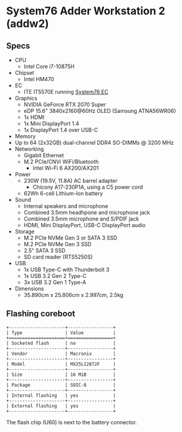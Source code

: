 # System76 Adder Workstation 2 (addw2)

## Specs

- CPU
  - Intel Core i7-10875H
- Chipset
  - Intel HM470
- EC
  - ITE IT5570E running [System76 EC](https://github.com/system76/ec)
- Graphics
  - NVIDIA GeForce RTX 2070 Super
  - eDP 15.6" 3840x2160@60Hz OLED (Samsung ATNA56WR06)
  - 1x HDMI
  - 1x Mini DisplayPort 1.4
  - 1x DisplayPort 1.4 over USB-C
- Memory
 - Up to 64 (2x32GB) dual-channel DDR4 SO-DIMMs @ 3200 MHz
- Networking
  - Gigabit Ethernet
  - M.2 PCIe/CNVi WiFi/Bluetooth
    - Intel Wi-Fi 6 AX200/AX201
- Power
  - 230W (19.5V, 11.8A) AC barrel adapter
    - Chicony A17-230P1A, using a C5 power cord
  - 62Wh 6-cell Lithium-Ion battery
- Sound
  - Internal speakers and microphone
  - Combined 3.5mm headhpone and microphone jack
  - Combined 3.5mm microphone and S/PDIF jack
  - HDMI, Mini DisplayPort, USB-C DisplayPort audio
- Storage
  - M.2 PCIe NVMe Gen 3 or SATA 3 SSD
  - M.2 PCIe NVMe Gen 3 SSD
  - 2.5" SATA 3 SSD
  - SD card reader (RTS5250S)
- USB
  - 1x USB Type-C with Thunderbolt 3
  - 1x USB 3.2 Gen 2 Type-C
  - 3x USB 3.2 Gen 1 Type-A
- Dimensions
  - 35.890cm x 25.806cm x 2.997cm, 2.5kg

## Flashing coreboot

```{eval-rst}
+---------------------+-----------------+
| Type                | Value           |
+=====================+=================+
| Socketed flash      | no              |
+---------------------+-----------------+
| Vendor              | Macronix        |
+---------------------+-----------------+
| Model               | MX25L12872F     |
+---------------------+-----------------+
| Size                | 16 MiB          |
+---------------------+-----------------+
| Package             | SOIC-8          |
+---------------------+-----------------+
| Internal flashing   | yes             |
+---------------------+-----------------+
| External flashing   | yes             |
+---------------------+-----------------+
```

The flash chip (U60) is next to the battery connector.
